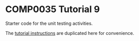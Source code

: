 # COMP0035 Tutorial 9

Starter code for the unit testing activities.

The [tutorial instructions](tutorial-instructions/comp0035-tutorial9.md) are duplicated here for convenience.